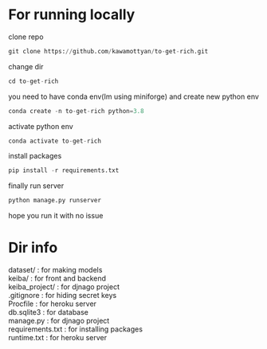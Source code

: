 # For running locally
clone repo
```python
git clone https://github.com/kawamottyan/to-get-rich.git  
```
change dir 
```python
cd to-get-rich
```
you need to have conda env(Im using miniforge)
and create new python env
```python
conda create -n to-get-rich python=3.8
```
activate python env

```python
conda activate to-get-rich
```
install packages
```python
pip install -r requirements.txt
```
finally run server
```python
python manage.py runserver
```
hope you run it with no issue

# Dir info
dataset/ : for making models  
keiba/ : for front and backend  
keiba_project/ : for djnago project  
.gitignore : for hiding secret keys  
Procfile : for heroku server  
db.sqlite3 : for database  
manage.py : for djnago project  
requirements.txt : for installing packages  
runtime.txt : for heroku server  
